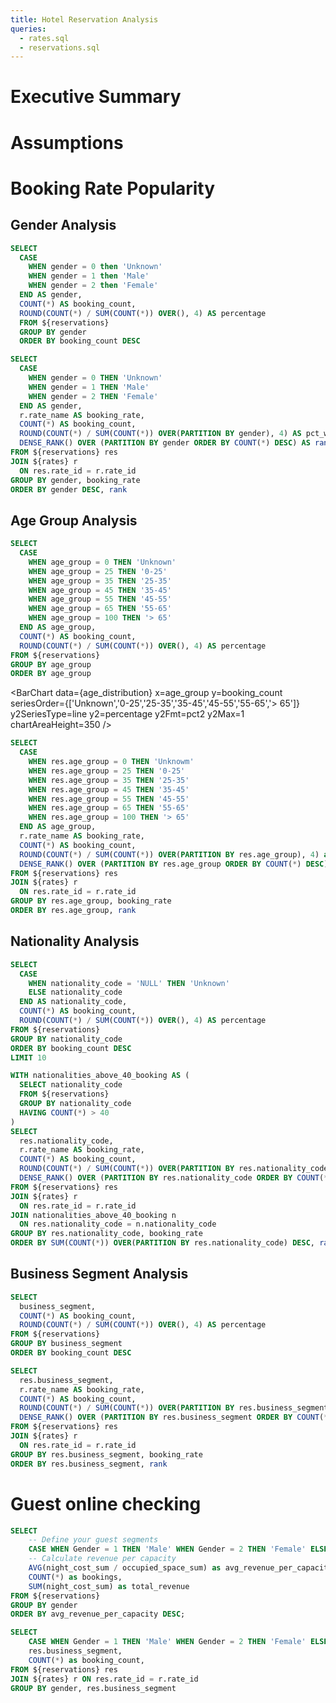 ```yaml
---
title: Hotel Reservation Analysis
queries:
  - rates.sql
  - reservations.sql
---
```


# Executive Summary

# Assumptions

# Booking Rate Popularity

## Gender Analysis

```sql gender_distribution
SELECT
  CASE
    WHEN gender = 0 then 'Unknown'
    WHEN gender = 1 then 'Male'
    WHEN gender = 2 then 'Female'
  END AS gender,
  COUNT(*) AS booking_count,
  ROUND(COUNT(*) / SUM(COUNT(*)) OVER(), 4) AS percentage
  FROM ${reservations}
  GROUP BY gender
  ORDER BY booking_count DESC
```

<BarChart 
    data={gender_distribution}
    x=gender
    y=booking_count
    y2SeriesType=line
    y2=percentage
    y2Fmt=pct2
    chartAreaHeight=350
/>

<DataTable data={gender_distribution} >
  <Column id=gender />
  <Column id=booking_count />
  <Column id=percentage fmt=pct2 />
</DataTable>

```sql gender_window
SELECT
  CASE
    WHEN gender = 0 THEN 'Unknown'
    WHEN gender = 1 THEN 'Male'
    WHEN gender = 2 THEN 'Female'
  END AS gender,
  r.rate_name AS booking_rate,
  COUNT(*) AS booking_count,
  ROUND(COUNT(*) / SUM(COUNT(*)) OVER(PARTITION BY gender), 4) AS pct_within_gender,
  DENSE_RANK() OVER (PARTITION BY gender ORDER BY COUNT(*) DESC) AS rank
FROM ${reservations} res
JOIN ${rates} r
  ON res.rate_id = r.rate_id
GROUP BY gender, booking_rate
ORDER BY gender DESC, rank
```
<Heatmap 
    data={gender_window} 
    x=gender 
    y=booking_rate 
    value=pct_within_gender 
    valueFmt=pct 
/>


## Age Group Analysis

```sql age_distribution
SELECT
  CASE
    WHEN age_group = 0 THEN 'Unknown'
    WHEN age_group = 25 THEN '0-25'
    WHEN age_group = 35 THEN '25-35'
    WHEN age_group = 45 THEN '35-45'
    WHEN age_group = 55 THEN '45-55'
    WHEN age_group = 65 THEN '55-65'
    WHEN age_group = 100 THEN '> 65'
  END AS age_group,
  COUNT(*) AS booking_count,
  ROUND(COUNT(*) / SUM(COUNT(*)) OVER(), 4) AS percentage
FROM ${reservations}
GROUP BY age_group
ORDER BY age_group
```

<BarChart 
    data={age_distribution}
    x=age_group
    y=booking_count
    seriesOrder={['Unknown','0-25','25-35','35-45','45-55','55-65','> 65']}
    y2SeriesType=line
    y2=percentage
    y2Fmt=pct2
    y2Max=1
    chartAreaHeight=350
/>

<DataTable data={age_distribution} >
  <Column id=age_group />
  <Column id=booking_count />
  <Column id=percentage fmt=pct2 />
</DataTable>

```sql age_window
SELECT
  CASE
    WHEN res.age_group = 0 THEN 'Unknowm'
    WHEN res.age_group = 25 THEN '0-25'
    WHEN res.age_group = 35 THEN '25-35'
    WHEN res.age_group = 45 THEN '35-45'
    WHEN res.age_group = 55 THEN '45-55'
    WHEN res.age_group = 65 THEN '55-65'
    WHEN res.age_group = 100 THEN '> 65'
  END AS age_group,
  r.rate_name AS booking_rate,
  COUNT(*) AS booking_count,
  ROUND(COUNT(*) / SUM(COUNT(*)) OVER(PARTITION BY res.age_group), 4) as pct_within_age_group,
  DENSE_RANK() OVER (PARTITION BY res.age_group ORDER BY COUNT(*) DESC) as rank
FROM ${reservations} res
JOIN ${rates} r
  ON res.rate_id = r.rate_id
GROUP BY res.age_group, booking_rate 
ORDER BY res.age_group, rank
```

<Heatmap 
    data={age_window} 
    x=age_group 
    y=booking_rate 
    value=pct_within_age_group
    valueFmt=pct 
/>

## Nationality Analysis
```sql nationality_distribution
SELECT
  CASE
    WHEN nationality_code = 'NULL' THEN 'Unknown'
    ELSE nationality_code
  END AS nationality_code,
  COUNT(*) AS booking_count,
  ROUND(COUNT(*) / SUM(COUNT(*)) OVER(), 4) AS percentage
FROM ${reservations}
GROUP BY nationality_code
ORDER BY booking_count DESC
LIMIT 10
```

<BarChart 
    data={nationality_distribution}
    x=nationality_code
    y=booking_count
    y2SeriesType=line
    y2=percentage
    y2Fmt=pct2
    y2Max=1
    chartAreaHeight=350
/>

<DataTable data={nationality_distribution} >
  <Column id=nationality_code />
  <Column id=booking_count />
  <Column id=percentage fmt=pct2 />
</DataTable>

```sql windows_nationality
WITH nationalities_above_40_booking AS (
  SELECT nationality_code
  FROM ${reservations}
  GROUP BY nationality_code
  HAVING COUNT(*) > 40
)
SELECT
  res.nationality_code,
  r.rate_name AS booking_rate,
  COUNT(*) AS booking_count,
  ROUND(COUNT(*) / SUM(COUNT(*)) OVER(PARTITION BY res.nationality_code), 4) as pct_within_nationality,
  DENSE_RANK() OVER (PARTITION BY res.nationality_code ORDER BY COUNT(*) DESC) as rank
FROM ${reservations} res
JOIN ${rates} r
  ON res.rate_id = r.rate_id
JOIN nationalities_above_40_booking n
  ON res.nationality_code = n.nationality_code
GROUP BY res.nationality_code, booking_rate
ORDER BY SUM(COUNT(*)) OVER(PARTITION BY res.nationality_code) DESC, rank
```

<Heatmap 
    data={windows_nationality} 
    x=nationality_code
    y=booking_rate 
    value=pct_within_nationality
    valueFmt=pct 
/>

## Business Segment Analysis
```sql business_distribution
SELECT
  business_segment,
  COUNT(*) AS booking_count,
  ROUND(COUNT(*) / SUM(COUNT(*)) OVER(), 4) AS percentage
FROM ${reservations}
GROUP BY business_segment
ORDER BY booking_count DESC
```

<BarChart 
    data={business_distribution}
    x=business_segment
    y=booking_count
    y2SeriesType=line
    y2=percentage
    y2Fmt=pct2
    y2Max=1
    chartAreaHeight=350
/>

<DataTable data={business_distribution} >
  <Column id=business_segment />
  <Column id=booking_count />
  <Column id=percentage fmt=pct2 />
</DataTable>

```sql business_window
SELECT
  res.business_segment,
  r.rate_name AS booking_rate,
  COUNT(*) AS booking_count,
  ROUND(COUNT(*) / SUM(COUNT(*)) OVER(PARTITION BY res.business_segment), 4) as pct_within_age_group,
  DENSE_RANK() OVER (PARTITION BY res.business_segment ORDER BY COUNT(*) DESC) as rank
FROM ${reservations} res
JOIN ${rates} r
  ON res.rate_id = r.rate_id
GROUP BY res.business_segment, booking_rate 
ORDER BY res.business_segment, rank
```

<Heatmap 
    data={business_window} 
    x=business_segment
    y=booking_rate 
    value=pct_within_age_group
    valueFmt=pct 
/>


# Guest online checking

```sql revenue
SELECT 
    -- Define your guest segments
    CASE WHEN Gender = 1 THEN 'Male' WHEN Gender = 2 THEN 'Female' ELSE 'Unknown' END as gender,    
    -- Calculate revenue per capacity
    AVG(night_cost_sum / occupied_space_sum) as avg_revenue_per_capacity,
    COUNT(*) as bookings,
    SUM(night_cost_sum) as total_revenue
FROM ${reservations}
GROUP BY gender
ORDER BY avg_revenue_per_capacity DESC;
```


```sql hypotheses
SELECT 
    CASE WHEN Gender = 1 THEN 'Male' WHEN Gender = 2 THEN 'Female' ELSE 'Unknown' END as gender,
    res.business_segment,
    COUNT(*) as booking_count,
FROM ${reservations} res  
JOIN ${rates} r ON res.rate_id = r.rate_id
GROUP BY gender, res.business_segment
```
